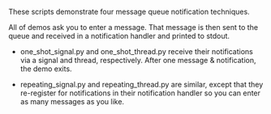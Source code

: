 These scripts demonstrate four message queue notification techniques.

All of demos ask you to enter a message. That message is then sent to the
queue and received in a notification handler and printed to stdout.

- one_shot_signal.py and one_shot_thread.py receive their notifications via a 
signal and thread, respectively. After one message & notification, the demo 
exits.

- repeating_signal.py and repeating_thread.py are similar, except that they
re-register for notifications in their notification handler so you can
enter as many messages as you like.

